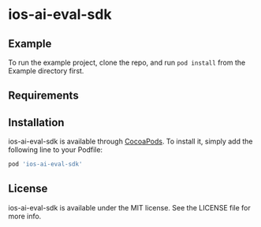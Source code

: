 # ios-ai-eval-sdk


## Example

To run the example project, clone the repo, and run `pod install` from the Example directory first.

## Requirements

## Installation

ios-ai-eval-sdk is available through [CocoaPods](https://cocoapods.org). To install
it, simply add the following line to your Podfile:

```ruby
pod 'ios-ai-eval-sdk'
```



## License

ios-ai-eval-sdk is available under the MIT license. See the LICENSE file for more info.

